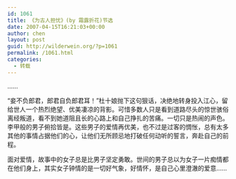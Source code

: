 ```yaml
---
id: 1061
title: 《为古人担忧》(by 霜露折花)节选
date: 2007-04-15T16:21:03+00:00
author: chen
layout: post
guid: http://wilderwein.org/?p=1061
permalink: /1061.html
categories:
  - 转载
---
```

&#8230;&#8230;</p> 

&#8220;妾不负郎君，郎君自负郎君耳！&#8221;杜十娘抛下这句狠话，决绝地转身投入江心，留给世人一个热烈绝望、优美凄凉的背影。可惜多数人只是看到道路尽头的惊世骇俗离经叛道，看不到她道阻且长的心路上和自己挣扎的苦痛。一切只是热闹的声色。李甲般的男子俯拾皆是。这些男子的爱情再优美，也不过是过客的惆怅，总有太多其他的事情占据他们的心，让他们无所顾忌地打破任何动听的誓言，奔赴自己的前程。</p> 

面对爱情，故事中的女子总是比男子坚定勇敢。世间的男子总以为女子一片痴情都在他们身上，其实女子钟情的是一切好气象，好情怀，是自己心里澄澈的爱意&#8230;&#8230;